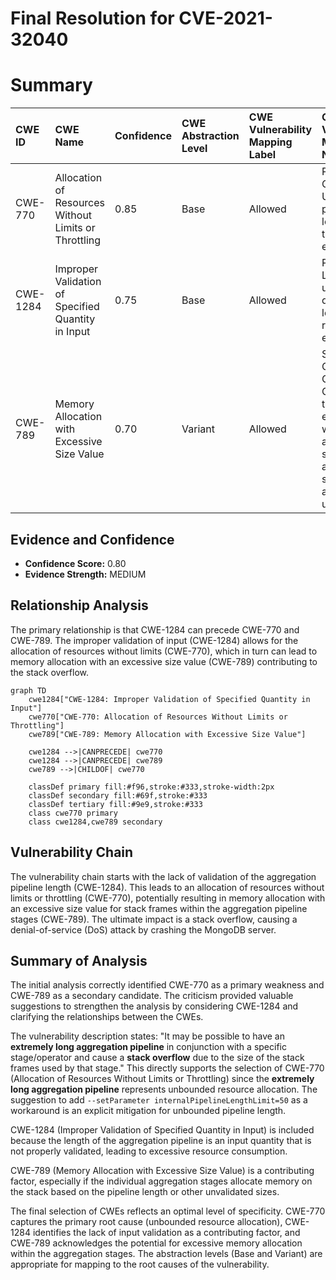 # Final Resolution for CVE-2021-32040

# Summary

| CWE ID   | CWE Name                                               | Confidence | CWE Abstraction Level | CWE Vulnerability Mapping Label | CWE-Vulnerability Mapping Notes                                                                                           |
| :------- | :----------------------------------------------------- | :--------- | :-------------------- | :----------------------------- | :------------------------------------------------------------------------------------------------------------------------ |
| CWE-770  | Allocation of Resources Without Limits or Throttling    | 0.85       | Base                  | Allowed                      | Primary CWE. Unbounded pipeline length leads to stack exhaustion.                                                     |
| CWE-1284 | Improper Validation of Specified Quantity in Input      | 0.75       | Base                  | Allowed                      | Pipeline Length is an unvalidated quantity, leading to resource exhaustion.                                               |
| CWE-789  | Memory Allocation with Excessive Size Value             | 0.70       | Variant               | Allowed                      | Secondary Candidate CWE. Contributes to stack exhaustion within aggregation stages if allocation sizes are also unvalidated. |

## Evidence and Confidence

*   **Confidence Score:** 0.80
*   **Evidence Strength:** MEDIUM

## Relationship Analysis

The primary relationship is that CWE-1284 can precede CWE-770 and CWE-789. The improper validation of input (CWE-1284) allows for the allocation of resources without limits (CWE-770), which in turn can lead to memory allocation with an excessive size value (CWE-789) contributing to the stack overflow.

```mermaid
graph TD
    cwe1284["CWE-1284: Improper Validation of Specified Quantity in Input"]
    cwe770["CWE-770: Allocation of Resources Without Limits or Throttling"]
    cwe789["CWE-789: Memory Allocation with Excessive Size Value"]

    cwe1284 -->|CANPRECEDE| cwe770
    cwe1284 -->|CANPRECEDE| cwe789
    cwe789 -->|CHILDOF| cwe770

    classDef primary fill:#f96,stroke:#333,stroke-width:2px
    classDef secondary fill:#69f,stroke:#333
    classDef tertiary fill:#9e9,stroke:#333
    class cwe770 primary
    class cwe1284,cwe789 secondary
```

## Vulnerability Chain

The vulnerability chain starts with the lack of validation of the aggregation pipeline length (CWE-1284). This leads to an allocation of resources without limits or throttling (CWE-770), potentially resulting in memory allocation with an excessive size value for stack frames within the aggregation pipeline stages (CWE-789). The ultimate impact is a stack overflow, causing a denial-of-service (DoS) attack by crashing the MongoDB server.

## Summary of Analysis

The initial analysis correctly identified CWE-770 as a primary weakness and CWE-789 as a secondary candidate. The criticism provided valuable suggestions to strengthen the analysis by considering CWE-1284 and clarifying the relationships between the CWEs.

The vulnerability description states: "It may be possible to have an **extremely long aggregation pipeline** in conjunction with a specific stage/operator and cause a **stack overflow** due to the size of the stack frames used by that stage." This directly supports the selection of CWE-770 (Allocation of Resources Without Limits or Throttling) since the **extremely long aggregation pipeline** represents unbounded resource allocation. The suggestion to add `--setParameter internalPipelineLengthLimit=50` as a workaround is an explicit mitigation for unbounded pipeline length.

CWE-1284 (Improper Validation of Specified Quantity in Input) is included because the length of the aggregation pipeline is an input quantity that is not properly validated, leading to excessive resource consumption.

CWE-789 (Memory Allocation with Excessive Size Value) is a contributing factor, especially if the individual aggregation stages allocate memory on the stack based on the pipeline length or other unvalidated sizes.

The final selection of CWEs reflects an optimal level of specificity. CWE-770 captures the primary root cause (unbounded resource allocation), CWE-1284 identifies the lack of input validation as a contributing factor, and CWE-789 acknowledges the potential for excessive memory allocation within the aggregation stages. The abstraction levels (Base and Variant) are appropriate for mapping to the root causes of the vulnerability.